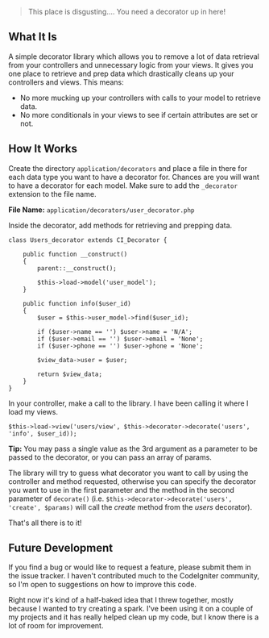 > This place is disgusting.... You need a decorator up in here!

## What It Is

A simple decorator library which allows you to remove a lot of data retrieval from your controllers and unnecessary logic from your views. It gives you one place to retrieve and prep data which drastically cleans up your controllers and views. This means:

* No more mucking up your controllers with calls to your model to retrieve data.
* No more conditionals in your views to see if certain attributes are set or not.

## How It Works

Create the directory `application/decorators` and place a file in there for each data type you want to have a decorator for. Chances are you will want to have a decorator for each model. Make sure to add the `_decorator` extension to the file name.

**File Name:** `application/decorators/user_decorator.php`

Inside the decorator, add methods for retrieving and prepping data.

	class Users_decorator extends CI_Decorator {

		public function __construct()
		{
			parent::__construct();

			$this->load->model('user_model');
		}
		
		public function info($user_id)
		{
			$user = $this->user_model->find($user_id);

			if ($user->name == '') $user->name = 'N/A';
			if ($user->email == '') $user->email = 'None';
			if ($user->phone == '') $user->phone = 'None';

			$view_data->user = $user;

			return $view_data;
		}
	}

In your controller, make a call to the library. I have been calling it where I load my views.

	$this->load->view('users/view', $this->decorator->decorate('users', 'info', $user_id));

**Tip:** You may pass a single value as the 3rd argument as a parameter to be passed to the decorator, or you can pass an array of params.

The library will try to guess what decorator you want to call by using the controller and method requested, otherwise you can specify the decorator you want to use in the first parameter and the method in the second parameter of `decorate()` (i.e. `$this->decorator->decorate('users', 'create', $params)` will call the *create* method from the *users* decorator).

That's all there is to it!

## Future Development

If you find a bug or would like to request a feature, please submit them in the issue tracker. I haven't contributed much to the CodeIgniter community, so I'm open to suggestions on how to improve this code.

Right now it's kind of a half-baked idea that I threw together, mostly because I wanted to try creating a spark. I've been using it on a couple of my projects and it has really helped clean up my code, but I know there is a lot of room for improvement.